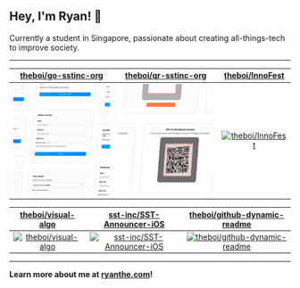 ## Hey, I'm Ryan! 👋

Currently a student in Singapore, passionate about creating all-things-tech to improve society.

---

| [theboi/go-sstinc-org](https://github.com/theboi/go-sstinc-org) | [theboi/qr-sstinc-org](https://github.com/theboi/qr-sstinc-org) | [theboi/InnoFest](https://github.com/theboi/InnoFest) |
| :-: | :-: | :-: |
| <a href="https://github.com/theboi/go-sstinc-org"><img src="https://github.com/theboi/go-sstinc-org/raw/master/DISPLAY.jpg" alt="theboi/go-sstinc-org" title="theboi/go-sstinc-org" width="200" height="200"></a> | <a href="https://github.com/theboi/qr-sstinc-org"><img src="https://github.com/theboi/qr-sstinc-org/raw/master/DISPLAY.jpg" alt="theboi/qr-sstinc-org" title="theboi/qr-sstinc-org" width="200" height="200"></a> | <a href="https://github.com/theboi/InnoFest"><img src="https://github.com/theboi/theboi/raw/master/DISPLAY.jpg" alt="theboi/InnoFest" title="theboi/InnoFest" width="200" height="200"></a> |

| [theboi/visual-algo](https://github.com/theboi/visual-algo) | [sst-inc/SST-Announcer-iOS](https://github.com/sst-inc/SST-Announcer-iOS) | [theboi/github-dynamic-readme](https://github.com/theboi/github-dynamic-readme) |
| :-: | :-: | :-: |
| <a href="https://github.com/theboi/visual-algo"><img src="https://github.com/theboi/theboi/raw/master/DISPLAY.jpg" alt="theboi/visual-algo" title="theboi/visual-algo" width="200" height="200"></a> | <a href="https://github.com/sst-inc/SST-Announcer-iOS"><img src="https://github.com/theboi/theboi/raw/master/DISPLAY.jpg" alt="sst-inc/SST-Announcer-iOS" title="sst-inc/SST-Announcer-iOS" width="200" height="200"></a> | <a href="https://github.com/theboi/github-dynamic-readme"><img src="https://github.com/theboi/theboi/raw/master/DISPLAY.jpg" alt="theboi/github-dynamic-readme" title="theboi/github-dynamic-readme" width="200" height="200"></a> |



---

**Learn more about me at [ryanthe.com](https://www.ryanthe.com)!**